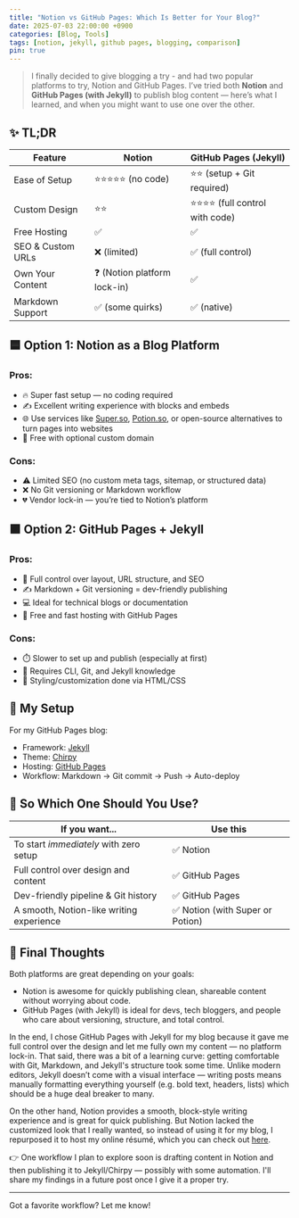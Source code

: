 ```yaml
---
title: "Notion vs GitHub Pages: Which Is Better for Your Blog?"
date: 2025-07-03 22:00:00 +0900
categories: [Blog, Tools]
tags: [notion, jekyll, github pages, blogging, comparison]
pin: true
---
```


> I finally decided to give blogging a try - and had two popular platforms to try, Notion and GitHub Pages. I’ve tried both **Notion** and **GitHub Pages (with Jekyll)** to publish blog content — here’s what I learned, and when you might want to use one over the other.

## ✨ TL;DR

| Feature              | Notion                        | GitHub Pages (Jekyll)               |
|----------------------|-------------------------------|-------------------------------------|
| Ease of Setup        | ⭐⭐⭐⭐⭐ (no code)        | ⭐⭐ (setup + Git required)        |
| Custom Design        | ⭐⭐                          | ⭐⭐⭐⭐ (full control with code) |
| Free Hosting         | ✅                            | ✅                                  |
| SEO & Custom URLs    | ❌ (limited)                  | ✅ (full control)                   |
| Own Your Content     | ❓ (Notion platform lock-in)  | ✅                                  |
| Markdown Support     | ✅ (some quirks)              | ✅ (native)                         |

## 🟦 Option 1: Notion as a Blog Platform

### Pros:
- 🔥 Super fast setup — no coding required
- ✍️ Excellent writing experience with blocks and embeds
- 🌐 Use services like [Super.so](https://super.so), [Potion.so](https://potion.so), or open-source alternatives to turn pages into websites
- 💸 Free with optional custom domain

### Cons:
- ⚠️ Limited SEO (no custom meta tags, sitemap, or structured data)
- ❌ No Git versioning or Markdown workflow
- 💔 Vendor lock-in — you’re tied to Notion’s platform

## 🟪 Option 2: GitHub Pages + Jekyll

### Pros:
- 🧱 Full control over layout, URL structure, and SEO
- ✍️ Markdown + Git versioning = dev-friendly publishing
- 💻 Ideal for technical blogs or documentation
- 🚀 Free and fast hosting with GitHub Pages

### Cons:
- ⏱️ Slower to set up and publish (especially at first)
- 🧩 Requires CLI, Git, and Jekyll knowledge
- 💅 Styling/customization done via HTML/CSS

## 🔧 My Setup

For my GitHub Pages blog:
- Framework: [Jekyll](https://jekyllrb.com/)
- Theme: [Chirpy](https://github.com/cotes2020/jekyll-theme-chirpy)
- Hosting: [GitHub Pages](https://pages.github.com/)
- Workflow: Markdown → Git commit → Push → Auto-deploy

## 🤔 So Which One Should You Use?

| If you want...                                | Use this |
|-----------------------------------------------|----------|
| To start *immediately* with zero setup         | ✅ Notion |
| Full control over design and content           | ✅ GitHub Pages |
| Dev-friendly pipeline & Git history            | ✅ GitHub Pages |
| A smooth, Notion-like writing experience       | ✅ Notion (with Super or Potion) |

## 🧭 Final Thoughts

Both platforms are great depending on your goals:

- Notion is awesome for quickly publishing clean, shareable content without worrying about code.
- GitHub Pages (with Jekyll) is ideal for devs, tech bloggers, and people who care about versioning, structure, and total control.

In the end, I chose GitHub Pages with Jekyll for my blog because it gave me full control over the design and let me fully own my content — no platform lock-in. That said, there was a bit of a learning curve: getting comfortable with Git, Markdown, and Jekyll's structure took some time. Unlike modern editors, Jekyll doesn’t come with a visual interface — writing posts means manually formatting everything yourself (e.g. bold text, headers, lists) which should be a huge deal breaker to many.

On the other hand, Notion provides a smooth, block-style writing experience and is great for quick publishing. But Notion lacked the customized look that I really wanted, so instead of using it for my blog, I repurposed it to host my online résumé, which you can check out [here](https://believed-rainbow-38c.notion.site/John-Ju-Hyong-Kang-217b26f7e54f807b9728d094bcc5f639).

👉 One workflow I plan to explore soon is drafting content in Notion and then publishing it to Jekyll/Chirpy — possibly with some automation. I'll share my findings in a future post once I give it a proper try.

---

Got a favorite workflow? Let me know!
